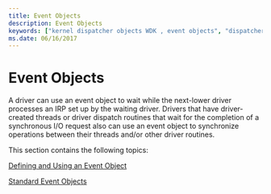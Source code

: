 ```yaml
---
title: Event Objects
description: Event Objects
keywords: ["kernel dispatcher objects WDK , event objects", "dispatcher objects WDK kernel , event objects", "event objects WDK kernel"]
ms.date: 06/16/2017
---
```


# Event Objects





A driver can use an event object to wait while the next-lower driver processes an IRP set up by the waiting driver. Drivers that have driver-created threads or driver dispatch routines that wait for the completion of a synchronous I/O request also can use an event object to synchronize operations between their threads and/or other driver routines.

This section contains the following topics:

[Defining and Using an Event Object](defining-and-using-an-event-object.md)

[Standard Event Objects](standard-event-objects.md)

 

 




